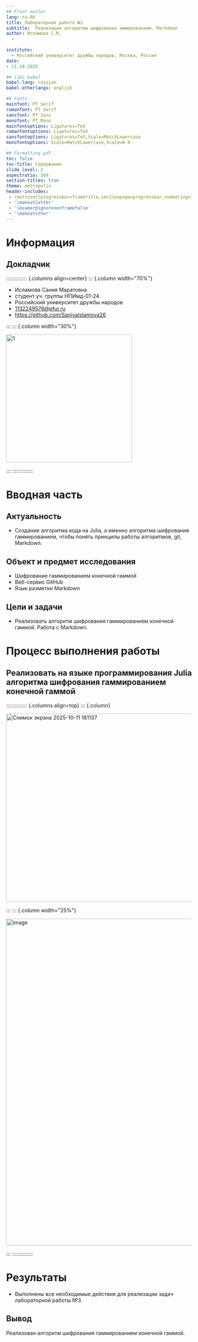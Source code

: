 ```yaml
---
## Front matter
lang: ru-RU
title: Лабораторная работа №3
subtitle:  Реализация алгоритма шифрования аммированием. Markdown
author: Исламова С.М.
  - 
  
institute:
  - Российский университет дружбы народов, Москва, Россия
date:
- 11.10.2025

## i18n babel
babel-lang: russian
babel-otherlangs: english

## Fonts
mainfont: PT Serif
romanfont: PT Serif
sansfont: PT Sans
monofont: PT Mono
mainfontoptions: Ligatures=TeX
romanfontoptions: Ligatures=TeX
sansfontoptions: Ligatures=TeX,Scale=MatchLowercase
monofontoptions: Scale=MatchLowercase,Scale=0.9

## Formatting pdf
toc: false
toc-title: Содержание
slide_level: 2
aspectratio: 169
section-titles: true
theme: metropolis
header-includes:
 - \metroset{progressbar=frametitle,sectionpage=progressbar,numbering=fraction}
 - '\makeatletter'
 - '\beamer@ignorenonframefalse'
 - '\makeatother'
---
```


# Информация

## Докладчик

:::::::::::::: {.columns align=center}
::: {.column width="70%"}

  * Исламова Сания Маратовна
  * студент уч. группы НПИмд-01-24
  * Российский университет дружбы народов
  * [1132249576@pfur.ru](mailto:1132249576@pfur.ru)
  * <https://github.com/SaniyaIslamova26>

:::
::: {.column width="30%"}

<img width="341" height="347" alt="1" src="https://github.com/user-attachments/assets/b729e53a-3167-4c53-806e-976217c478d6" />

:::
::::::::::::::

# Вводная часть

## Актуальность

- Создание алгоритма кода на Julia, а именно алгоритма шифрования гаммированием, чтобы понять принципы работы алгоритмов, git, Markdown.

## Объект и предмет исследования

- Шифрование гаммированием конечной гаммой
- Веб-сервис GitHub
- Язык разметки Markdown

## Цели и задачи

- Реализовать алгоритм шифрования гаммированием конечной гаммой. Работа с Markdown.

# Процесс выполнения работы
## Реализовать на языке программирования Julia алгоритма шифрования гаммированием конечной гаммой

:::::::::::::: {.columns align=top}
::: {.column}

<img width="953" height="511" alt="Снимок экрана 2025-10-11 161137" src="https://github.com/user-attachments/assets/91a7c450-7d40-43a9-a4c0-acba246c14d9" />


:::
::: {.column width="25%"}

<img width="1915" height="887" alt="image" src="https://github.com/user-attachments/assets/b9ed42ac-5f52-4b82-88f6-edcffe0b2b1a" />


:::
::::::::::::::

# Результаты

- Выполнены все необходимые действия для реализации задач лабораторной работы №3.

## Вывод

Реализован алгоритм шифрования гаммированием конечной гаммой.
